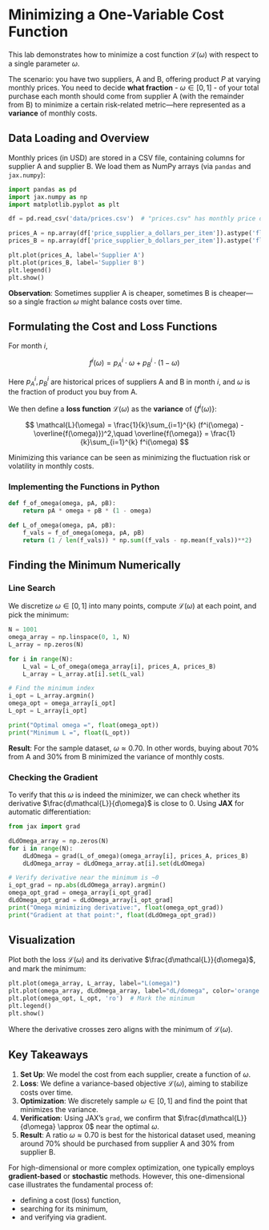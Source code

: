 # **Minimizing a One-Variable Cost Function**

This lab demonstrates how to minimize a cost function $\mathcal{L}(\omega)$ with respect to a single parameter $\omega$. 

The scenario: you have two suppliers, A and B, offering product $P$ at varying monthly prices. You need to decide **what fraction** - $\omega \in [0,1]$ - of your total purchase each month should come from supplier A (with the remainder from B) to minimize a certain risk-related metric—here represented as a **variance** of monthly costs.

## Data Loading and Overview

Monthly prices (in USD) are stored in a CSV file, containing columns for supplier A and supplier B. We load them as NumPy arrays (via `pandas` and `jax.numpy`):

```python
import pandas as pd
import jax.numpy as np
import matplotlib.pyplot as plt

df = pd.read_csv('data/prices.csv')  # "prices.csv" has monthly price data for both suppliers

prices_A = np.array(df['price_supplier_a_dollars_per_item']).astype('float32')
prices_B = np.array(df['price_supplier_b_dollars_per_item']).astype('float32')

plt.plot(prices_A, label='Supplier A')
plt.plot(prices_B, label='Supplier B')
plt.legend()
plt.show()
```
**Observation**: Sometimes supplier A is cheaper, sometimes B is cheaper—so a single fraction $\omega$ might balance costs over time.

## Formulating the Cost and Loss Functions

For month $i$,  

$$
f^i(\omega) = p_A^i \cdot \omega + p_B^i \cdot (1 - \omega)
$$

Here $p_A^i, p_B^i$ are historical prices of suppliers A and B in month $i$, and $\omega$ is the fraction of product you buy from A.

We then define a **loss function** $\mathcal{L}(\omega)$ as the **variance** of $\{f^i(\omega)\}$:  

$$
\mathcal{L}(\omega) = \frac{1}{k}\sum_{i=1}^{k} (f^i(\omega) - \overline{f(\omega)})^2,\quad \overline{f(\omega)} = \frac{1}{k}\sum_{i=1}^{k} f^i(\omega)
$$

Minimizing this variance can be seen as minimizing the fluctuation risk or volatility in monthly costs.

### Implementing the Functions in Python

```python
def f_of_omega(omega, pA, pB):
    return pA * omega + pB * (1 - omega)

def L_of_omega(omega, pA, pB):
    f_vals = f_of_omega(omega, pA, pB)
    return (1 / len(f_vals)) * np.sum((f_vals - np.mean(f_vals))**2)
```

## Finding the Minimum Numerically

### Line Search

We discretize $\omega \in [0,1]$ into many points, compute $\mathcal{L}(\omega)$ at each point, and pick the minimum:

```python
N = 1001
omega_array = np.linspace(0, 1, N)
L_array = np.zeros(N)

for i in range(N):
    L_val = L_of_omega(omega_array[i], prices_A, prices_B)
    L_array = L_array.at[i].set(L_val)

# Find the minimum index
i_opt = L_array.argmin()
omega_opt = omega_array[i_opt]
L_opt = L_array[i_opt]

print("Optimal omega =", float(omega_opt))
print("Minimum L =", float(L_opt))
```

**Result**: For the sample dataset, $\omega \approx 0.70$. In other words, buying about 70% from A and 30% from B minimized the variance of monthly costs.

### Checking the Gradient

To verify that this $\omega$ is indeed the minimizer, we can check whether its derivative $\frac{d\mathcal{L}}{d\omega}$ is close to 0. Using **JAX** for automatic differentiation:

```python
from jax import grad

dLdOmega_array = np.zeros(N)
for i in range(N):
    dLdOmega = grad(L_of_omega)(omega_array[i], prices_A, prices_B)
    dLdOmega_array = dLdOmega_array.at[i].set(dLdOmega)

# Verify derivative near the minimum is ~0
i_opt_grad = np.abs(dLdOmega_array).argmin()
omega_opt_grad = omega_array[i_opt_grad]
dLdOmega_opt_grad = dLdOmega_array[i_opt_grad]
print("Omega minimizing derivative:", float(omega_opt_grad))
print("Gradient at that point:", float(dLdOmega_opt_grad))
```

## Visualization

Plot both the loss $\mathcal{L}(\omega)$ and its derivative $\frac{d\mathcal{L}}{d\omega}$, and mark the minimum:

```python
plt.plot(omega_array, L_array, label="L(omega)")
plt.plot(omega_array, dLdOmega_array, label="dL/domega", color='orange')
plt.plot(omega_opt, L_opt, 'ro')  # Mark the minimum
plt.legend()
plt.show()
```

Where the derivative crosses zero aligns with the minimum of $\mathcal{L}(\omega)$.

## Key Takeaways

1. **Set Up**: We model the cost from each supplier, create a function of $\omega$.  
2. **Loss**: We define a variance-based objective $\mathcal{L}(\omega)$, aiming to stabilize costs over time.  
3. **Optimization**: We discretely sample $\omega \in [0,1]$ and find the point that minimizes the variance.  
4. **Verification**: Using JAX’s `grad`, we confirm that $\frac{d\mathcal{L}}{d\omega} \approx 0$ near the optimal $\omega$.  
5. **Result**: A ratio $\omega \approx 0.70$ is best for the historical dataset used, meaning around 70% should be purchased from supplier A and 30% from supplier B.  

For high-dimensional or more complex optimization, one typically employs **gradient-based** or **stochastic** methods. However, this one-dimensional case illustrates the fundamental process of:
- defining a cost (loss) function,  
- searching for its minimum,  
- and verifying via gradient.